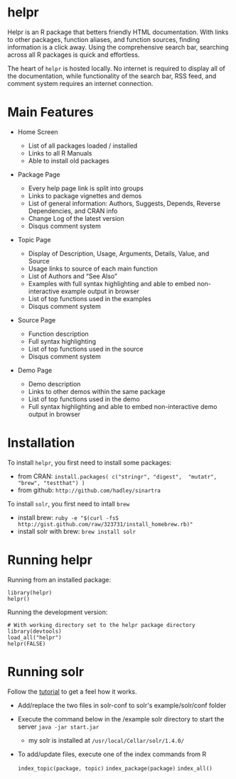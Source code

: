 # helpr

Helpr is an R package that betters friendly HTML documentation. With links to other packages, function aliases, and function sources, finding information is a click away. Using the comprehensive search bar, searching across all R packages is quick and effortless. 

The heart of `helpr` is hosted locally. No internet is required to display all of the documentation, while functionality of the search bar, RSS feed, and comment system requires an internet connection. 

# Main Features

* Home Screen
  * List of all packages loaded / installed
  * Links to all R Manuals
  * Able to install old packages

* Package Page
  * Every help page link is split into groups
  * Links to package vignettes and demos
  * List of general information: Authors, Suggests, Depends, Reverse
    Dependencies, and CRAN info
  * Change Log of the latest version
  * Disqus comment system

* Topic Page
  * Display of Description, Usage, Arguments, Details, Value, and Source
  * Usage links to source of each main function
  * List of Authors and “See Also”
  * Examples with full syntax highlighting and able to embed non-interactive
    example output in browser
  * List of top functions used in the examples
  * Disqus comment system

* Source Page
  * Function description
  * Full syntax highlighting
  * List of top functions used in the source
  * Disqus comment system

* Demo Page
  * Demo description
  * Links to other demos within the same package
  * List of top functions used in the demo
  * Full syntax highlighting and able to embed non-interactive demo 
    output in browser
  
# Installation

To install `helpr`, you first need to install some packages:
  * from CRAN: `install.packages( c("stringr", "digest",  "mutatr", "brew", "testthat") )`
  * from github: `http://github.com/hadley/sinartra`

To install `solr`, you first need to intall `brew`
  * install brew: `ruby -e "$(curl -fsS http://gist.github.com/raw/323731/install_homebrew.rb)"`
  * install solr with brew: `brew install solr`
  
# Running helpr

Running from an installed package:

    library(helpr)
    helpr()

Running the development version:

    # With working directory set to the helpr package directory
    library(devtools)
    load_all("helpr")
    helpr(FALSE)
    
# Running solr

Follow the [tutorial](http://lucene.apache.org/solr/tutorial.html) to get a feel how it works.

* Add/replace the two files in solr-conf to solr's example/solr/conf folder
* Execute the command below in the /example solr directory to start the server `java -jar start.jar`
  * my solr is installed at `/usr/local/Cellar/solr/1.4.0/`
* To add/update files, execute one of the index commands from R

    `index_topic(package, topic)`
    `index_package(package)`
    `index_all()`
